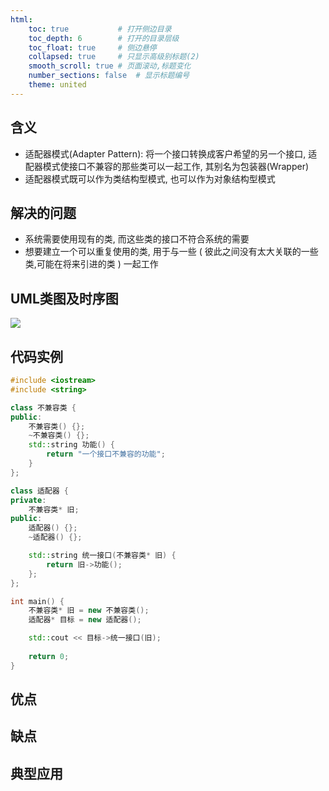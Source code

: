 ```yaml
---
html:
    toc: true           # 打开侧边目录
    toc_depth: 6        # 打开的目录层级
    toc_float: true     # 侧边悬停
    collapsed: true     # 只显示高级别标题(2)
    smooth_scroll: true # 页面滚动,标题变化
    number_sections: false  # 显示标题编号
    theme: united
---
```


## 含义

* 适配器模式(Adapter Pattern): 将一个接口转换成客户希望的另一个接口, 适配器模式使接口不兼容的那些类可以一起工作, 其别名为包装器(Wrapper)
* 适配器模式既可以作为类结构型模式, 也可以作为对象结构型模式

## 解决的问题

* 系统需要使用现有的类, 而这些类的接口不符合系统的需要
* 想要建立一个可以重复使用的类, 用于与一些 ( 彼此之间没有太大关联的一些类,可能在将来引进的类 ) 一起工作

## UML类图及时序图

![](https://raw.githubusercontent.com/kiddxl/dxlkid/main/daixll/%E8%AE%BE%E8%AE%A1%E6%A8%A1%E5%BC%8F/21.png)

## 代码实例

```cpp
#include <iostream>
#include <string>

class 不兼容类 {
public:
	不兼容类() {};
	~不兼容类() {};
	std::string 功能() {
		return "一个接口不兼容的功能";
	}
};

class 适配器 {
private:
	不兼容类* 旧;
public:
	适配器() {};
	~适配器() {};

	std::string 统一接口(不兼容类* 旧) {
		return 旧->功能();
	};
};

int main() {
	不兼容类* 旧 = new 不兼容类();
	适配器* 目标 = new 适配器();

	std::cout << 目标->统一接口(旧);
	
	return 0;
}
```

## 优点


## 缺点


## 典型应用